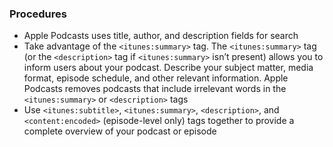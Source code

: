 ### Procedures
* Apple Podcasts uses title, author, and description fields for search
* Take advantage of the `<itunes:summary>` tag. The `<itunes:summary>` tag (or the `<description>` tag if `<itunes:summary>` isn’t present) allows you to inform users about your podcast. Describe your subject matter, media format, episode schedule, and other relevant information. Apple Podcasts removes podcasts that include irrelevant words in the `<itunes:summary>` or `<description>` tags
* Use `<itunes:subtitle>`, `<itunes:summary>`, `<description>`, and `<content:encoded>` (episode-level only) tags together to provide a complete overview of your podcast or episode
